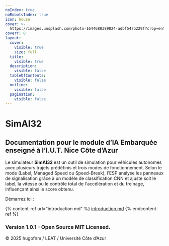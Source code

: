 ```yaml
---
noIndex: true
noRobotsIndex: true
icon: house
cover: >-
  https://images.unsplash.com/photo-1644688389824-adbf547b229f?crop=entropy&cs=srgb&fm=jpg&ixid=M3wxOTcwMjR8MHwxfHNlYXJjaHw4fHxzaW11bGF0aW9ufGVufDB8fHx8MTc0MTU2MDIzMnww&ixlib=rb-4.0.3&q=85
coverY: 0
layout:
  cover:
    visible: true
    size: full
  title:
    visible: true
  description:
    visible: false
  tableOfContents:
    visible: false
  outline:
    visible: false
  pagination:
    visible: false
---
```


# SimAI32

## Documentation pour le module d’IA Embarquée enseigné à l’I.U.T. Nice Côte d’Azur

Le simulateur **SimAI32** est un outil de simulation pour véhicules autonomes avec plusieurs trajets prédéfinis et trois modes de fonctionnement. Selon le mode (Label, Managed Speed ou Speed-Break), l’ESP analyse les panneaux de signalisation grâce à un modèle de classification CNN et ajuste soit le label, la vitesse ou le contrôle total de l'accélération et du freinage, influençant ainsi le score obtenu.

Démarrez ici :

{% content-ref url="introduction.md" %}
[introduction.md](introduction.md)
{% endcontent-ref %}

### Version 1.0.1 - **Open Source** MIT Licensed.

© 2025 hugofnm / LEAT / Université Côte d’Azur
